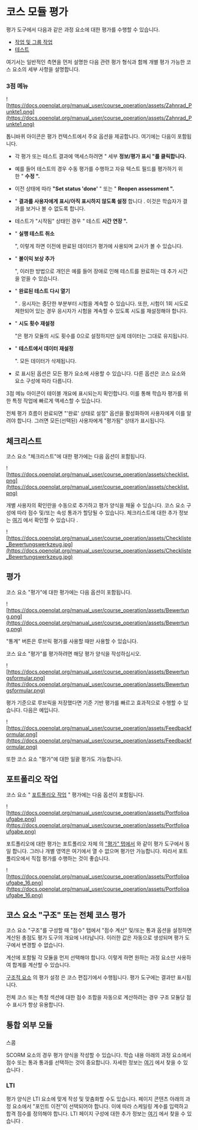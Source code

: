 # 코스 모듈 평가

평가 도구에서 다음과 같은 과정 요소에 대한 평가를 수행할 수 있습니다.

- [작업 및 그룹 작업](https://docs.openolat.org/manual_user/course_operation/Assessing_tasks_and_group_tasks/)
- [테스트](https://confluence.openolat.org/display/OO153DE/Tests+bewerten)

여기서는 일반적인 측면을 먼저 설명한 다음 관련 평가 형식과 함께 개별 평가 가능한 코스 요소의 세부 사항을 설명합니다.

### 3점 메뉴

![https://docs.openolat.org/manual_user/course_operation/assets/Zahnrad_Punkte1.png](https://docs.openolat.org/manual_user/course_operation/assets/Zahnrad_Punkte1.png)

톱니바퀴 아이콘은 평가 컨텍스트에서 주요 옵션을 제공합니다. 여기에는 다음이 포함됩니다.

- 각 평가 또는 테스트 결과에 액세스하려면 " 세부 **정보/평가 표시 "를 클릭합니다.**
- 예를 들어 테스트의 경우 수동 평가를 수행하고 자유 텍스트 필드를 평가하기 위한 " **수정 ".**
- 이전 상태에 따라 **"Set status 'done'** " 또는 " **Reopen assessment ".**
- " **결과를 사용자에게 표시/아직 표시하지 않도록 설정** 합니다 . 이것은 학습자가 결과를 보거나 볼 수 없도록 합니다.
- 테스트가 "시작됨" 상태인 경우 " 테스트 **시간 연장 ".**
- " **실행 테스트 취소**
    
    ", 이렇게 하면 이전에 완료된 데이터가 평가에 사용되며 교사가 볼 수 있습니다.
    
- " **불이익 보상 추가**
    
    ", 이러한 방법으로 개인은 예를 들어 장애로 인해 테스트를 완료하는 데 추가 시간을 얻을 수 있습니다.
    
- " **완료된 테스트 다시 열기**
    
    " . 응시자는 중단한 부분부터 시험을 계속할 수 있습니다. 또한, 시험이 1회 시도로 제한되어 있는 경우 응시자가 시험을 계속할 수 있도록 시도를 재설정해야 합니다.
    
- " **시도 횟수 재설정**
    
    "은 평가 모듈의 시도 횟수를 0으로 설정하지만 실제 데이터는 그대로 유지됩니다.
    
- " **테스트에서 데이터 재설정**
    
    ". 모든 데이터가 삭제됩니다.
    
- 로 표시된 옵션은 모든 평가 요소에 사용할 수 있습니다. 다른 옵션은 코스 요소와 요소 구성에 따라 다릅니다.

3점 메뉴 아이콘이 테이블 개요에 표시되는지 확인합니다. 이를 통해 학습자 평가를 위한 특정 작업에 빠르게 액세스할 수 있습니다.

전체 평가 흐름이 완료되면 "'완료' 상태로 설정" 옵션을 활성화하여 사용자에게 이를 알려야 합니다. 그러면 모든(선택된) 사용자에게 "평가됨" 상태가 표시됩니다.

## 체크리스트

코스 요소 "체크리스트"에 대한 평가에는 다음 옵션이 포함됩니다.

![https://docs.openolat.org/manual_user/course_operation/assets/checklist.png](https://docs.openolat.org/manual_user/course_operation/assets/checklist.png)

개별 사용자의 확인란을 수동으로 추가하고 평가 양식을 채울 수 있습니다. 코스 요소 구성에 따라 점수 및/또는 속성 통과가 할당될 수 있습니다. 체크리스트에 대한 추가 정보는 [여기](https://docs.openolat.org/manual_user/course_elements/Course_Element_Checklist/) 에서 확인할 수 있습니다 .

![https://docs.openolat.org/manual_user/course_operation/assets/Checkliste_Bewertungswerkzeug.jpg](https://docs.openolat.org/manual_user/course_operation/assets/Checkliste_Bewertungswerkzeug.jpg)

## 평가

코스 요소 "평가"에 대한 평가에는 다음 옵션이 포함됩니다.

![https://docs.openolat.org/manual_user/course_operation/assets/Bewertung.png](https://docs.openolat.org/manual_user/course_operation/assets/Bewertung.png)

"통계" 버튼은 루브릭 평가를 사용할 때만 사용할 수 있습니다.

코스 요소 "평가"를 평가하려면 해당 평가 양식을 작성하십시오.

![https://docs.openolat.org/manual_user/course_operation/assets/Bewertungsformular.png](https://docs.openolat.org/manual_user/course_operation/assets/Bewertungsformular.png)

평가 기준으로 루브릭을 저장했다면 기준 기반 평가를 빠르고 효과적으로 수행할 수 있습니다. 다음은 예입니다.

![https://docs.openolat.org/manual_user/course_operation/assets/Feedbackformular.png](https://docs.openolat.org/manual_user/course_operation/assets/Feedbackformular.png)

또한 코스 요소 "평가"에 대한 일괄 평가도 가능합니다.

## 포트폴리오 작업

코스 요소 " [포트폴리오 작업](https://docs.openolat.org/manual_user/portfolio/Creating_Portfolio_Tasks/) " 평가에는 다음 옵션이 포함됩니다.

![https://docs.openolat.org/manual_user/course_operation/assets/Portfolioaufgabe.png](https://docs.openolat.org/manual_user/course_operation/assets/Portfolioaufgabe.png)

포트폴리오에 대한 평가는 포트폴리오 자체 의 ["평가" 탭에서](https://docs.openolat.org/manual_user/portfolio/Process_of_an_assessment_portfolio/) 와 같이 평가 도구에서 동일 합니다. 그러나 개별 영역은 여기에서 열 수 없으며 평가만 가능합니다. 따라서 포트폴리오에서 직접 평가를 수행하는 것이 좋습니다.

![https://docs.openolat.org/manual_user/course_operation/assets/Portfolioaufgabe_16.png](https://docs.openolat.org/manual_user/course_operation/assets/Portfolioaufgabe_16.png)

## 코스 요소 "구조" 또는 전체 코스 평가

코스 요소 "구조"를 구성할 때 "점수" 탭에서 "점수 계산" 및/또는 통과 옵션을 설정하면 계산된 총점도 평가 도구의 개요에 나타납니다. 이러한 값은 자동으로 생성되며 평가 도구에서 변경할 수 없습니다.

계산에 포함될 각 모듈을 먼저 선택해야 합니다. 이렇게 하면 원하는 과정 요소만 사용하여 합계를 계산할 수 있습니다.

[구조적 요소](https://docs.openolat.org/manual_user/course_elements/Course_Element_Structure/) 의 평가 설정 은 코스 편집기에서 수행됩니다. 평가 도구에는 결과만 표시됩니다.

전체 코스 또는 특정 섹션에 대한 점수 조합을 자동으로 계산하려는 경우 구조 모듈당 점수 표시가 항상 유용합니다.

## 통합 외부 모듈

### 

스콤

SCORM 요소의 경우 평가 양식을 작성할 수 있습니다. 학습 내용 아래의 과정 요소에서 점수 또는 통과 통과를 선택하는 것이 중요합니다. 자세한 정보는 [여기](https://docs.openolat.org/manual_user/course_elements/Course_Element_SCORM_Learning_Content/) 에서 찾을 수 있습니다 .

### LTI

평가 양식은 LTI 요소에 맞게 작성 및 맞춤화할 수도 있습니다. 페이지 콘텐츠 아래의 과정 요소에서 "포인트 이전"이 선택되어야 합니다. 이에 따라 스케일링 계수를 입력하고 합격 점수를 정의해야 합니다. LTI 페이지 구성에 대한 추가 정보는 [여기](https://docs.openolat.org/manual_user/course_elements/Other/) 에서 찾을 수 있습니다 .